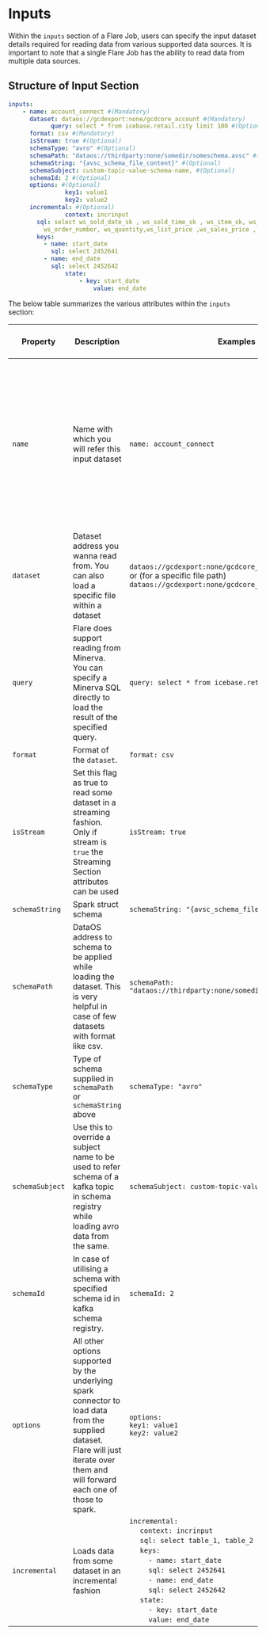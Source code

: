 # **Inputs**

Within the `inputs` section of a Flare Job, users can specify the input dataset details required for reading data from various supported data sources. It is important to note that a single Flare Job has the ability to read data from multiple data sources.

## **Structure of Input Section**

```yaml
inputs:
    - name: account_connect #(Mandatory)
      dataset: dataos://gcdexport:none/gcdcore_account #(Mandatory)
			query: select * from icebase.retail.city limit 100 #(Optional)
      format: csv #(Mandatory)
      isStream: true #(Optional)
      schemaType: "avro" #(Optional)
      schemaPath: "dataos://thirdparty:none/somedir/someschema.avsc" #(Optional)
      schemaString: "{avsc_schema_file_content}" #(Optional)
      schemaSubject: custom-topic-value-schema-name, #(Optional)
      schemaId: 2 #(Optional)
      options: #(Optional)
				key1: value1
				key2: value2
      incremental: #(Optional)
				context: incrinput
        sql: select ws_sold_date_sk , ws_sold_time_sk , ws_item_sk, ws_bill_customer_sk , ws_web_page_sk ,ws_ship_mode_sk,
          ws_order_number, ws_quantity,ws_list_price ,ws_sales_price , ws_wholesale_cost  , ws_net_profit from incrinput where ws_sold_date_sk between '$|start_date|' AND '$|end_date|'
        keys:
          - name: start_date
            sql: select 2452641
          - name: end_date
            sql: select 2452642
				state:
					- key: start_date
						value: end_date
```

The below table summarizes the various attributes within the `inputs` section:

| Property | Description | Examples | Default Value | Possible Values | Note/Rule | Field (Mandatory / Optional) |
| --- | --- | --- | --- | --- | --- | --- |
| `name` | Name with which you will refer this input dataset | `name: account_connect` | NA | NA | Rules for name: 37 alphanumeric characters and a special character '-' allowed. `[a-z0-9]([-a-z0-9]*[a-z0-9]`. The maximum permissible length for the name is 47 (Note: It is advised to keep the name length less than 30 characters because the orchestration engine behind the scenes adds a Unique ID which is usually 17 characters. Hence reduce the name length to 30.  | Mandatory |
| `dataset` | Dataset address you wanna read from. You can also load a specific file within a dataset | `dataos://gcdexport:none/gcdcore_account` <br> or (for a specific file path) `dataos://gcdexport:none/gcdcore_account/account_x.csv` | NA | NA | Must be a valid UDL and conform to the form `dataos://[depot]:[collection]/[dataset].`  | Mandatory |
| `query` | Flare does support reading from Minerva. You can specify a Minerva SQL directly to load the result of the specified query. | `query: select * from icebase.retail.city limit 100` | NA | NA | NA | Optional |
| `format` | Format of the `dataset`.  | `format: csv` | `iceberg` | `iceberg`/`text`/`json`/`parquet`/`orc`/`avro`/`csv`/`xml` | Must be one of the available formats. | Mandatory |
| `isStream` | Set this flag as true to read some dataset in a streaming fashion. Only if stream is `true` the Streaming Section attributes can be used | `isStream: true` | Depends on Depot Type | `true` /`false` | If value is not supplied we default it to `true`/`false` based on the depot type e.g. for depots like Kafka and eventhub it is `true` and for gcs/abfss etc it is `false`. | Optional |
| `schemaString` | Spark struct schema | `schemaString: "{avsc_schema_file_content}"` | `json` | `json`/`avro` | NA | Optional |
| `schemaPath` | DataOS address to schema to be applied while loading the dataset. This is very helpful in case of few datasets with format like csv.  | `schemaPath: "dataos://thirdparty:none/somedir/someschema.avsc"` | NA | NA | The schemapath should be valid and should conform to the format `dataos://[depot]:[collection]/[dataset]` <br> OR `dataos://[depot]:[collection]/[dataset]`. | Optional |
| `schemaType` | Type of schema supplied in `schemaPath` or `schemaString` above | `schemaType: "avro"` | `avro` | `avro`/`spark` | NA | Optional |
| `schemaSubject` | Use this to override a subject name to be used to refer schema of a kafka topic in schema registry while loading avro data from the same. | `schemaSubject: custom-topic-value-schema-name` | NA | NA | NA | Optional |
| `schemaId` | In case of utilising a schema with specified schema id in kafka schema registry. | `schemaId: 2` | NA | NA | NA | Optional |
| `options` | All other options supported by the underlying spark connector to load data from the supplied dataset. Flare will just iterate over them and will forward each one of those to spark. | `options:` <br> `key1: value1` <br> `key2: value2` | NA | NA | NA | Optional |
| `incremental` | Loads data from some dataset in an incremental fashion | `incremental:` <br>&nbsp;&nbsp;&nbsp;&nbsp; `context: incrinput` <br>&nbsp;&nbsp;&nbsp;&nbsp; `sql: select table_1, table_2` <br>&nbsp;&nbsp;&nbsp;&nbsp; `keys:` <br>&nbsp;&nbsp;&nbsp;&nbsp;&nbsp;&nbsp;&nbsp;&nbsp; `- name: start_date` <br>&nbsp;&nbsp;&nbsp;&nbsp;&nbsp;&nbsp;&nbsp;&nbsp; `sql: select 2452641` <br>&nbsp;&nbsp;&nbsp;&nbsp;&nbsp;&nbsp;&nbsp;&nbsp; `- name: end_date` <br>&nbsp;&nbsp;&nbsp;&nbsp;&nbsp;&nbsp;&nbsp;&nbsp; `sql: select 2452642` <br>&nbsp;&nbsp;&nbsp;&nbsp; `state:` <br>&nbsp;&nbsp;&nbsp;&nbsp;&nbsp;&nbsp;&nbsp;&nbsp; `- key: start_date` <br>&nbsp;&nbsp;&nbsp;&nbsp;&nbsp;&nbsp;&nbsp;&nbsp; `value: end_date`   | NA | NA | NA | Optional |